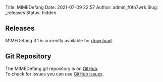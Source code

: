 Title: MIMEDefang
Date: 2021-07-09 22:57
Author: admin_f0tn7wrk
Slug: _releases
Status: hidden

## Releases

MIMEDefang 3.1 is currently available for [download](https://mimedefang.org/download).

## Git Repository

The MIMEDefang git repository is on [GitHub](https://github.com/The-McGrail-Foundation/MIMEDefang).   
To check for issues you can use [GitHub issues](https://github.com/The-McGrail-Foundation/MIMEDefang/issues).
